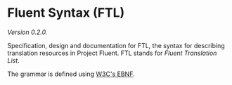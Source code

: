 Fluent Syntax (FTL)
===================

_Version 0.2.0._

Specification, design and documentation for FTL, the syntax for describing
translation resources in Project Fluent.  FTL stands for _Fluent Translation
List_.

The grammar is defined using [W3C's EBNF][].

[W3C's EBNF]: https://www.w3.org/TR/REC-xml/#sec-notation
